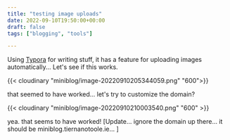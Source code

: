 ```yaml
---
title: "testing image uploads"
date: 2022-09-10T19:50:00+00:00
draft: false
tags: ["blogging", "tools"]

---
```


Using [Typora](https://typora.io/) for writing stuff, it has a feature for uploading images automatically... Let's see if this works.

{{< cloudinary "miniblog/image-20220910205344059.png" "600">}}

that seemed to have worked... let's try to customize the domain?

{{< cloudinary "miniblog/image-20220910210003540.png" "600" >}}

yea. that seems to have worked! [Update... ignore the domain up there... it should be miniblog.tiernanotoole.ie... ]
